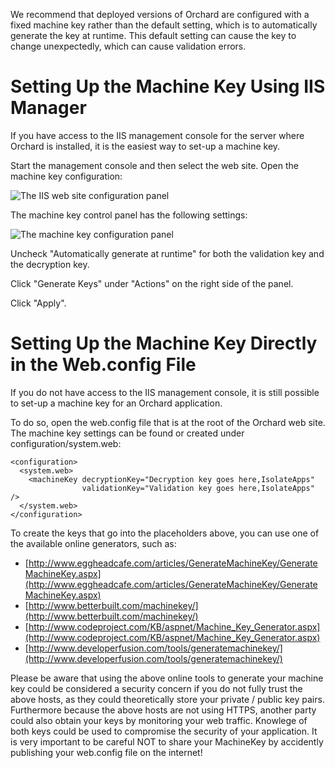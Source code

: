 
We recommend that deployed versions of Orchard are configured with a fixed machine key rather than the default setting, which is to automatically generate the key at runtime. This default setting can cause the key to change unexpectedly, which can cause validation errors.


# Setting Up the Machine Key Using IIS Manager

If you have access to the IIS management console for the server where Orchard is installed, it is the easiest way to set-up a machine key.

Start the management console and then select the web site. Open the machine key configuration:

![The IIS web site configuration panel](../Attachments/Setting-up-a-machine-key/IisManagerMachineKey.PNG)

The machine key control panel has the following settings:

![The machine key configuration panel](../Attachments/Setting-up-a-machine-key/UncheckAutoMachineKey.PNG)

Uncheck "Automatically generate at runtime" for both the validation key and the decryption key.

Click "Generate Keys" under "Actions" on the right side of the panel.

Click "Apply".

# Setting Up the Machine Key Directly in the Web.config File

If you do not have access to the IIS management console, it is still possible to set-up a machine key for an Orchard application.

To do so, open the web.config file that is at the root of the Orchard web site. The machine key settings can be found or created under configuration/system.web:

    
    <configuration>
      <system.web>
        <machineKey decryptionKey="Decryption key goes here,IsolateApps" 
                    validationKey="Validation key goes here,IsolateApps" />
      </system.web>
    </configuration>


To create the keys that go into the placeholders above, you can use one of the available online generators, such as:

* [http://www.eggheadcafe.com/articles/GenerateMachineKey/GenerateMachineKey.aspx](http://www.eggheadcafe.com/articles/GenerateMachineKey/GenerateMachineKey.aspx)
* [http://www.betterbuilt.com/machinekey/](http://www.betterbuilt.com/machinekey/)
* [http://www.codeproject.com/KB/aspnet/Machine_Key_Generator.aspx](http://www.codeproject.com/KB/aspnet/Machine_Key_Generator.aspx)
* [http://www.developerfusion.com/tools/generatemachinekey/](http://www.developerfusion.com/tools/generatemachinekey/)

Please be aware that using the above online tools to generate your machine key could be considered a security concern if you do not fully trust the above hosts, as they could theoretically store your private / public key pairs.  Furthermore because the above hosts are not using HTTPS, another party could also obtain your keys by monitoring your web traffic.  Knowlege of both keys could be used
to compromise the security of your application.  It is very important to be careful NOT to share your MachineKey by accidently publishing your web.config file on the internet!
